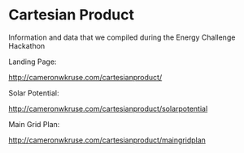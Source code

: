 # Cartesian Product 

Information and data that we compiled during the Energy Challenge Hackathon

Landing Page:

http://cameronwkruse.com/cartesianproduct/

Solar Potential:

http://cameronwkruse.com/cartesianproduct/solarpotential

Main Grid Plan:

http://cameronwkruse.com/cartesianproduct/maingridplan

